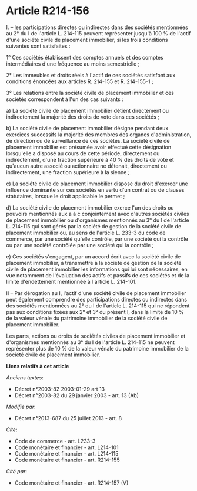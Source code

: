 # Article R214-156

I. – les participations directes ou indirectes dans des sociétés mentionnées au 2° du I de l'article L. 214-115 peuvent
représenter jusqu'à 100 % de l'actif d'une société civile de placement immobilier, si les trois conditions suivantes sont
satisfaites :

1° Ces sociétés établissent des comptes annuels et des comptes intermédiaires d'une fréquence au moins semestrielle ;

2° Les immeubles et droits réels à l'actif de ces sociétés satisfont aux conditions énoncées aux articles R. 214-155 et R.
214-155-1 ;

3° Les relations entre la société civile de placement immobilier et ces sociétés correspondent à l'un des cas suivants :

a) La société civile de placement immobilier détient directement ou indirectement la majorité des droits de vote dans ces
sociétés ;

b) La société civile de placement immobilier désigne pendant deux exercices successifs la majorité des membres des organes
d'administration, de direction ou de surveillance de ces sociétés. La société civile de placement immobilier est présumée
avoir effectué cette désignation lorsqu'elle a disposé au cours de cette période, directement ou indirectement, d'une
fraction supérieure à 40 % des droits de vote et qu'aucun autre associé ou actionnaire ne détenait, directement ou
indirectement, une fraction supérieure à la sienne ;

c) La société civile de placement immobilier dispose du droit d'exercer une influence dominante sur ces sociétés en vertu
d'un contrat ou de clauses statutaires, lorsque le droit applicable le permet ;

d) La société civile de placement immobilier exerce l'un des droits ou pouvoirs mentionnés aux a à c conjointement avec
d'autres sociétés civiles de placement immobilier ou d'organismes mentionnés au 3° du I de l'article L. 214-115 qui sont
gérés par la société de gestion de la société civile de placement immobilier ou, au sens de l'article L. 233-3 du code de
commerce, par une société qu'elle contrôle, par une société qui la contrôle ou par une société contrôlée par une société qui
la contrôle ;

e) Ces sociétés s'engagent, par un accord écrit avec la société civile de placement immobilier, à transmettre à la société de
gestion de la société civile de placement immobilier les informations qui lui sont nécessaires, en vue notamment de
l'évaluation des actifs et passifs de ces sociétés et de la limite d'endettement mentionnée à l'article L. 214-101.

II – Par dérogation au I, l'actif d'une société civile de placement immobilier peut également comprendre des participations
directes ou indirectes dans des sociétés mentionnées au 2° du I de l'article L. 214-115 qui ne répondent pas aux conditions
fixées aux 2° et 3° du présent I, dans la limite de 10 % de la valeur vénale du patrimoine immobilier de la société civile de
placement immobilier.

Les parts, actions ou droits de sociétés civiles de placement immobilier et d'organismes mentionnés au 3° du I de l'article
L. 214-115 ne peuvent représenter plus de 10 % de la valeur vénale du patrimoine immobilier de la société civile de placement
immobilier.

**Liens relatifs à cet article**

_Anciens textes_:

  - Décret n°2003-82 2003-01-29 art 13
  - Décret n°2003-82 du 29 janvier 2003 - art. 13 (Ab)

_Modifié par_:

  - Décret n°2013-687 du 25 juillet 2013 - art. 8

_Cite_:

  - Code de commerce - art. L233-3
  - Code monétaire et financier - art. L214-101
  - Code monétaire et financier - art. L214-115
  - Code monétaire et financier - art. R214-155

_Cité par_:

  - Code monétaire et financier - art. R214-157 (V)
